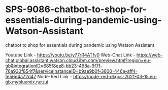 # SPS-9086-chatbot-to-shop-for-essentials-during-pandemic-using-Watson-Assistant
chatbot to shop for essentials during pandemic using Watson Assistant 

Youtube Link - https://youtu.be/y77rR4ATfv0
Web-Chat Link - https://web-chat.global.assistant.watson.cloud.ibm.com/preview.html?region=eu-gb&integrationID=685f8ea8-bb23-498a-9f7f-76a930f854f7&serviceInstanceID=b9ae9b0f-3600-446a-aff4-fe56e4a72d47
Node-Red Link - https://node-red-dkgcs-2021-03-15.eu-gb.mybluemix.net/ui
